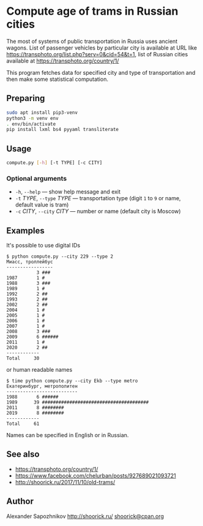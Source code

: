 # Compute age of trams in Russian cities

The most of systems of public transportation in Russia uses ancient wagons.
List of passenger vehicles by particular city is available at URL like https://transphoto.org/list.php?serv=0&cid=54&t=1, list of Russian cities available at https://transphoto.org/country/1/

This program fetches data for specified city and type of transportation and then make some statistical computation.

## Preparing

```bash
sudo apt install pip3-venv
python3 -m venv env
. env/bin/activate
pip install lxml bs4 pyyaml transliterate
```

## Usage

```bash
compute.py [-h] [-t TYPE] [-c CITY]
```

### Optional arguments

* `-h`, `--help` — show help message and exit
* `-t` _TYPE_, `--type` _TYPE_ — transportation type
   (digit `1` to `9` or name, default value is tram)
* `-c` _CITY_, `--city` _CITY_ — number or name
   (default city is Moscow)

## Examples

It's possible to use digital IDs

```
$ python compute.py --city 229 --type 2
Миасс, троллейбус
-----------------
           3 ###
1987       1 #
1988       3 ###
1989       1 #
1992       2 ##
1993       2 ##
2002       2 ##
2004       1 #
2005       1 #
2006       1 #
2007       1 #
2008       3 ###
2009       6 ######
2011       1 #
2020       2 ##
------------
Total     30
```

or human readable names

```
$ time python compute.py --city Ekb --type metro
Екатеринбург, метрополитен
--------------------------
1988       6 ######
1989      39 #######################################
2011       8 ########
2019       8 ########
------------
Total     61
```

Names can be specified in English or in Russian.

## See also

* https://transphoto.org/country/1/
* https://www.facebook.com/chelurban/posts/927689021093721
* http://shoorick.ru/2017/11/10/old-trams/

## Author

Alexander Sapozhnikov
http://shoorick.ru/
<shoorick@cpan.org>
